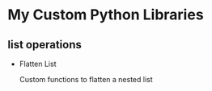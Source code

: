 # **My Custom Python Libraries**

## **list operations**

- Flatten List

  Custom functions to flatten a nested list
